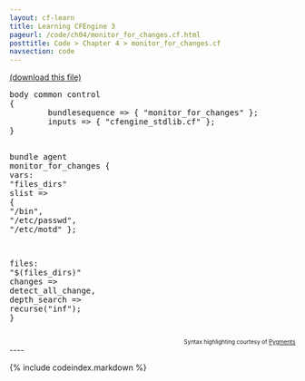 ```yaml
---
layout: cf-learn
title: Learning CFEngine 3
pageurl: /code/ch04/monitor_for_changes.cf.html
posttitle: Code > Chapter 4 > monitor_for_changes.cf
navsection: code
---
```


[(download this file)](https://raw.github.com/zzamboni/cf-learn.info/master/src/ch04/monitor_for_changes.cf)

<div class="highlight"><pre><span class="k">body</span> <span class="k">common</span> <span class="k">control</span>
<span class="p">{</span>
        <span class="kr">bundlesequence</span> <span class="o">=&gt;</span> <span class="p">{</span> <span class="s">&quot;monitor_for_changes&quot;</span> <span class="p">};</span>
        <span class="kr">inputs</span> <span class="o">=&gt;</span> <span class="p">{</span> <span class="s">&quot;cfengine_stdlib.cf&quot;</span> <span class="p">};</span>
<span class="p">}</span>

<span class="k">bundle</span> <span class="k">agent</span> <span class="nf">monitor_for_changes</span>
<span class="p">{</span>
  <span class="kd">vars</span><span class="p">:</span>
      <span class="p">&quot;</span><span class="nv">files_dirs</span><span class="p">&quot;</span> <span class="kt">slist</span> <span class="o">=&gt;</span> <span class="p">{</span> <span class="s">&quot;/bin&quot;</span><span class="p">,</span> <span class="s">&quot;/etc/passwd&quot;</span><span class="p">,</span> <span class="s">&quot;/etc/motd&quot;</span> <span class="p">};</span>

  <span class="kd">files</span><span class="p">:</span>
      <span class="p">&quot;</span><span class="nv">$(files_dirs)</span><span class="p">&quot;</span>
        <span class="kt">changes</span> <span class="o">=&gt;</span> <span class="nf">detect_all_change</span><span class="p">,</span>
        <span class="kr">depth_search</span> <span class="o">=&gt;</span> <span class="nf">recurse</span><span class="p">(</span><span class="s">&quot;inf&quot;</span><span class="p">);</span>
<span class="p">}</span>
</pre></div>

<div align="right"><font size="-2">Syntax highlighting courtesy of <a href="http://blog.zzamboni.org/cfengine3-lexer-for-pygments">Pygments</a></font></div>
----

{% include codeindex.markdown %}
